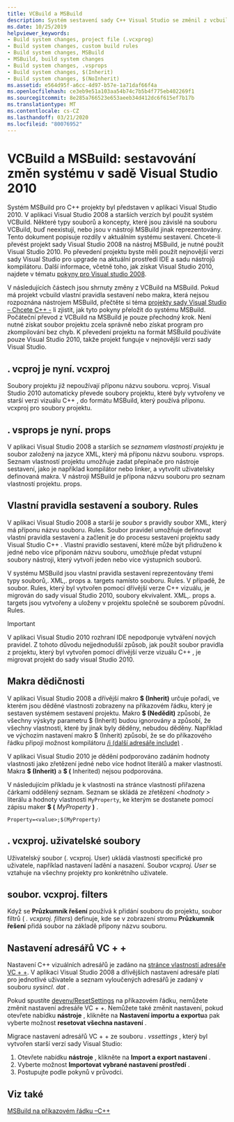 ```yaml
---
title: VCBuild a MSBuild
description: Systém sestavení sady C++ Visual Studio se změnil z vcbuild na MSBuild v aplikaci VIsual Studio 2010.
ms.date: 10/25/2019
helpviewer_keywords:
- Build system changes, project file (.vcxprog)
- Build system changes, custom build rules
- Build system changes, MSBuild
- MSBuild, build system changes
- Build system changes, .vsprops
- Build system changes, $(Inherit)
- Build system changes, $(NoInherit)
ms.assetid: e564d95f-a6cc-4d97-b57e-1a71daf66f4a
ms.openlocfilehash: ce3eb9e51a103aa54b74c7b5b4f775eb402269f1
ms.sourcegitcommit: 8e285a766523e653aeeb34d412dc6f615ef7b17b
ms.translationtype: MT
ms.contentlocale: cs-CZ
ms.lasthandoff: 03/21/2020
ms.locfileid: "80076952"
---
```

# <a name="vcbuild-vs-msbuild-build-system-changes-in-visual-studio-2010"></a>VCBuild a MSBuild: sestavování změn systému v sadě Visual Studio 2010

Systém MSBuild pro C++ projekty byl představen v aplikaci Visual Studio 2010. V aplikaci Visual Studio 2008 a starších verzích byl použit systém VCBuild. Některé typy souborů a koncepty, které jsou závislé na souboru VCBuild, buď neexistují, nebo jsou v nástroji MSBuild jinak reprezentovány. Tento dokument popisuje rozdíly v aktuálním systému sestavení. Chcete-li převést projekt sady Visual Studio 2008 na nástroj MSBuild, je nutné použít Visual Studio 2010. Po převedení projektu byste měli použít nejnovější verzi sady Visual Studio pro upgrade na aktuální prostředí IDE a sadu nástrojů kompilátoru. Další informace, včetně toho, jak získat Visual Studio 2010, najdete v tématu [pokyny pro Visual studio 2008](use-native-multi-targeting.md#instructions-for-visual-studio-2008).

V následujících částech jsou shrnuty změny z VCBuild na MSBuild. Pokud má projekt vcbuild vlastní pravidla sestavení nebo makra, která nejsou rozpoznána nástrojem MSBuild, přečtěte si téma [projekty sady Visual Studio – Chcete C++ -](../build/creating-and-managing-visual-cpp-projects.md) li zjistit, jak tyto pokyny přeložit do systému MSBuild. Počáteční převod z VCBuild na MSBuild je pouze přechodný krok. Není nutné získat soubor projektu zcela správně nebo získat program pro zkompilování bez chyb. K převedení projektu na formát MSBuild používáte pouze Visual Studio 2010, takže projekt funguje v nejnovější verzi sady Visual Studio.

## <a name="vcproj-is-now-vcxproj"></a>. vcproj je nyní. vcxproj

Soubory projektu již nepoužívají příponu názvu souboru. vcproj. Visual Studio 2010 automaticky převede soubory projektu, které byly vytvořeny ve starší verzi vizuálu C++ , do formátu MSBuild, který používá příponu. vcxproj pro soubory projektu.

## <a name="vsprops-is-now-props"></a>. vsprops je nyní. props

V aplikaci Visual Studio 2008 a starších se *seznamem vlastností projektu* je soubor založený na jazyce XML, který má příponu názvu souboru. vsprops. Seznam vlastností projektu umožňuje zadat přepínače pro nástroje sestavení, jako je například kompilátor nebo linker, a vytvořit uživatelsky definovaná makra. V nástroji MSBuild je přípona názvu souboru pro seznam vlastností projektu. props.

## <a name="custom-build-rules-and-rules-files"></a>Vlastní pravidla sestavení a soubory. Rules

V aplikaci Visual Studio 2008 a starší je *soubor* s pravidly soubor XML, který má příponu názvu souboru. Rules. Soubor pravidel umožňuje definovat vlastní pravidla sestavení a začlenit je do procesu sestavení projektu sady Visual Studio C++ . Vlastní pravidlo sestavení, které může být přidruženo k jedné nebo více příponám názvu souboru, umožňuje předat vstupní soubory nástroji, který vytvoří jeden nebo více výstupních souborů.

V systému MSBuild jsou vlastní pravidla sestavení reprezentovány třemi typy souborů,. XML,. props a. targets namísto souboru. Rules. V případě, že soubor. Rules, který byl vytvořen pomocí dřívější verze C++ vizuálu, je migrován do sady visual Studio 2010, soubory ekvivalent. XML,. props a. targets jsou vytvořeny a uloženy v projektu společně se souborem původní. Rules.

> [!IMPORTANT]
> V aplikaci Visual Studio 2010 rozhraní IDE nepodporuje vytváření nových pravidel. Z tohoto důvodu nejjednodušší způsob, jak použít soubor pravidla z projektu, který byl vytvořen pomocí dřívější verze vizuálu C++ , je migrovat projekt do sady visual Studio 2010.

## <a name="inheritance-macros"></a>Makra dědičnosti

V aplikaci Visual Studio 2008 a dřívější makro **$ (Inherit)** určuje pořadí, ve kterém jsou děděné vlastnosti zobrazeny na příkazovém řádku, který je sestaven systémem sestavení projektu. Makro **$ (Nedědit)** způsobí, že všechny výskyty parametru $ (Inherit) budou ignorovány a způsobí, že všechny vlastnosti, které by jinak byly děděny, nebudou děděny. Například ve výchozím nastavení makro $ (Inherit) způsobí, že se do příkazového řádku připojí možnost kompilátoru [/i (další adresáře include)](../build/reference/i-additional-include-directories.md) .

V aplikaci Visual Studio 2010 je dědění podporováno zadáním hodnoty vlastnosti jako zřetězení jedné nebo více hodnot literálů a maker vlastností. Makra **$ (Inherit)** a **$ (** Inherited) nejsou podporována.

V následujícím příkladu je k vlastnosti na stránce vlastností přiřazena čárkami oddělený seznam. Seznam se skládá ze zřetězení *\<hodnoty >* literálu a hodnoty vlastnosti `MyProperty`, ke kterým se dostanete pomocí zápisu maker **$ (** <em>MyProperty</em> **)** .

```
Property=<value>;$(MyProperty)
```

## <a name="vcxprojuser-files"></a>. vcxproj. uživatelské soubory

Uživatelský soubor (. vcxproj. User) ukládá vlastnosti specifické pro uživatele, například nastavení ladění a nasazení. Soubor *vcxproj. User* se vztahuje na všechny projekty pro konkrétního uživatele.

## <a name="vcxprojfilters-file"></a>soubor. vcxproj. filters

Když se **Průzkumník řešení** používá k přidání souboru do projektu, soubor filtrů ( *. vcxproj. filters*) definuje, kde se v zobrazení stromu **Průzkumník řešení** přidá soubor na základě přípony názvu souboru.

## <a name="vc-directories-settings"></a>Nastavení adresářů VC + +

Nastavení C++ vizuálních adresářů je zadáno na [stránce vlastností adresáře VC + +](../ide/vcpp-directories-property-page.md). V aplikaci Visual Studio 2008 a dřívějších nastavení adresáře platí pro jednotlivé uživatele a seznam vyloučených adresářů je zadaný v souboru *sysincl. dat* .

Pokud spustíte [devenv/ResetSettings](/visualstudio/ide/reference/resetsettings-devenv-exe) na příkazovém řádku, nemůžete změnit nastavení adresáře VC + +. Nemůžete také změnit nastavení, pokud otevřete nabídku **nástroje** , klikněte na **Nastavení importu a exportu**a pak vyberte možnost **resetovat všechna nastavení** .

Migrace nastavení adresářů VC + + ze souboru *. vssettings* , který byl vytvořen starší verzí sady Visual Studio:

1. Otevřete nabídku **nástroje** , klikněte na **Import a export nastavení** .
2. Vyberte možnost **Importovat vybrané nastavení prostředí** .
3. Postupujte podle pokynů v průvodci.

## <a name="see-also"></a>Viz také

[MSBuild na příkazovém řádku –C++](../build/msbuild-visual-cpp.md)
